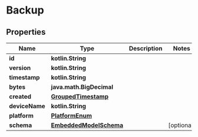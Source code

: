 
# Backup

## Properties
Name | Type | Description | Notes
------------ | ------------- | ------------- | -------------
**id** | **kotlin.String** |  | 
**version** | **kotlin.String** |  | 
**timestamp** | **kotlin.String** |  | 
**bytes** | **java.math.BigDecimal** |  | 
**created** | [**GroupedTimestamp**](GroupedTimestamp.md) |  | 
**deviceName** | **kotlin.String** |  | 
**platform** | [**PlatformEnum**](PlatformEnum.md) |  | 
**schema** | [**EmbeddedModelSchema**](EmbeddedModelSchema.md) |  |  [optional]



